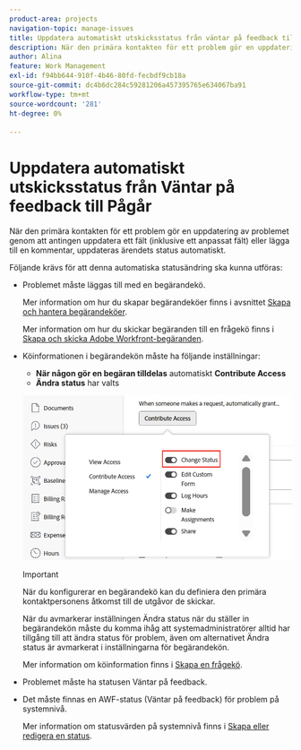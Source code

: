 ```yaml
---
product-area: projects
navigation-topic: manage-issues
title: Uppdatera automatiskt utskicksstatus från väntar på feedback till Pågår
description: När den primära kontakten för ett problem gör en uppdatering av problemet genom att antingen uppdatera ett fält (inklusive ett anpassat fält) eller lägga till en kommentar, uppdateras ärendets status automatiskt.
author: Alina
feature: Work Management
exl-id: f94bb644-910f-4b46-80fd-fecbdf9cb18a
source-git-commit: dc4b6dc284c59281206a457395765e634067ba91
workflow-type: tm+mt
source-wordcount: '281'
ht-degree: 0%

---
```


# Uppdatera automatiskt utskicksstatus från Väntar på feedback till Pågår

<!--Audited: 109/2025-->

När den primära kontakten för ett problem gör en uppdatering av problemet genom att antingen uppdatera ett fält (inklusive ett anpassat fält) eller lägga till en kommentar, uppdateras ärendets status automatiskt.

Följande krävs för att denna automatiska statusändring ska kunna utföras:

* Problemet måste läggas till med en begärandekö.

  Mer information om hur du skapar begärandeköer finns i avsnittet [Skapa och hantera begärandeköer](../../../manage-work/requests/create-and-manage-request-queues/create-manage-request-queues.md).

  Mer information om hur du skickar begäranden till en frågekö finns i [Skapa och skicka Adobe Workfront-begäranden](../../../manage-work/requests/create-requests/create-submit-requests.md).

* Köinformationen i begärandekön måste ha följande inställningar:
   * **När någon gör en begäran tilldelas** automatiskt **Contribute Access**
   * **Ändra status** har valts

  ![Köinformation ger Contribute åtkomst och Ändra status är valt.](assets/queuedetails-contributeaccess-changestatus.png)

  >[!IMPORTANT]
  >
  >  När du konfigurerar en begärandekö kan du definiera den primära kontaktpersonens åtkomst till de utgåvor de skickar.
  >
  >När du avmarkerar inställningen Ändra status när du ställer in begärandekön måste du komma ihåg att systemadministratörer alltid har tillgång till att ändra status för problem, även om alternativet Ändra status är avmarkerat i inställningarna för begärandekön.

  Mer information om köinformation finns i [Skapa en frågekö](../../../manage-work/requests/create-and-manage-request-queues/create-request-queue.md).

* Problemet måste ha statusen Väntar på feedback.
* Det måste finnas en AWF-status (Väntar på feedback) för problem på systemnivå.

  Mer information om statusvärden på systemnivå finns i [Skapa eller redigera en status](../../../administration-and-setup/customize-workfront/creating-custom-status-and-priority-labels/create-or-edit-a-status.md).

